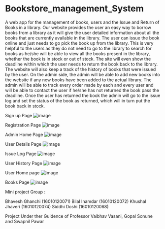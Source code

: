 # Bookstore_management_System
A web app for the management of books, users and the Issue and Return of Books in a library.
Our website provides the user an easy way to borrow books from a library as it will give the user detailed information about all the books that are currently available in the library.
The user can issue the book online and just needs to go pick the book up from the library.
This is very helpful to the users as they do not need to go to the library to search for books 
as he/she will be able to view all the books present in the library, whether the book is in stock or out of stock. 
The site will even show the deadline within which the user needs to return the book back to the library. 
The website will also keep a track of the history of books that were issued by the user.
On the admin side, the admin will be able to add new books into the website if any new books have been added to the actual library.
The admin will be able to track every order made by each and every user and will be able to contact the user if he/she has not returned the book pass the deadline.
Once the user has returned the book the admin will go to the issue log and set the status of the book as returned, which will in turn put the book back in stock.



Sign up Page
![image](https://user-images.githubusercontent.com/118553953/204714470-354038f9-55bf-4c31-9685-abbc829fb8bc.png)
 
 Registration Page
 ![image](https://user-images.githubusercontent.com/118553953/204714528-c0ae5ecd-4bf9-4398-8ae9-7d7aab614ae9.png)
 
 Admin Home Page
 ![image](https://user-images.githubusercontent.com/118553953/204714589-bb1ae9e2-a8c6-45dc-9f11-bf23f1f83e9f.png)
 
 User Details Page
 ![image](https://user-images.githubusercontent.com/118553953/204714768-054a1f4d-cda4-4d5c-9d02-22c05da4422c.png)

Issue Log Page
![image](https://user-images.githubusercontent.com/118553953/204714877-c5d8572f-548f-4aa3-a56e-5748681f5277.png)

User History Page
![image](https://user-images.githubusercontent.com/118553953/204714956-f3a57310-2bb8-4b7b-a40a-5061dd69fdd7.png)

User Home page
![image](https://user-images.githubusercontent.com/118553953/204715123-92d70b80-91fa-4e16-9943-930a06093bee.png)


Books Page
![image](https://user-images.githubusercontent.com/118553953/204714678-c081f569-0bec-4650-a8ff-9b7daa880ece.png)


Mini project Group :

  Bhavesh Ghanchi (16010120071)
  Bilal Inamdar        (16010120072)
  Khushal Jhaveri    (16010120074)
  Siddhi Doshi          (16010120068)
  
  
 Project Under ther Guidence of Professor Vaibhav Vasani, Gopal Sonune and Swapnil Pawar
